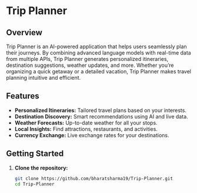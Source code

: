 # Trip Planner

## Overview

Trip Planner is an AI-powered application that helps users seamlessly plan their journeys. By combining advanced language models with real-time data from multiple APIs, Trip Planner generates personalized itineraries, destination suggestions, weather updates, and more. Whether you’re organizing a quick getaway or a detailed vacation, Trip Planner makes travel planning intuitive and efficient.

## Features

- **Personalized Itineraries:** Tailored travel plans based on your interests.
- **Destination Discovery:** Smart recommendations using AI and live data.
- **Weather Forecasts:** Up-to-date weather for all your stops.
- **Local Insights:** Find attractions, restaurants, and activities.
- **Currency Exchange:** Live exchange rates for your destinations.

## Getting Started

1. **Clone the repository:**
   ```sh
   git clone https://github.com/bharatsharma19/Trip-Planner.git
   cd Trip-Planner
   ```
